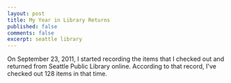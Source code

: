 ```yaml
---
layout: post
title: My Year in Library Returns
published: false
comments: false
excerpt: seattle library
---
```


On September 23, 2011, I started recording the items that I 
checked out and returned from Seattle Public Library online. According to 
that record, I've checked out 128 items in that time.